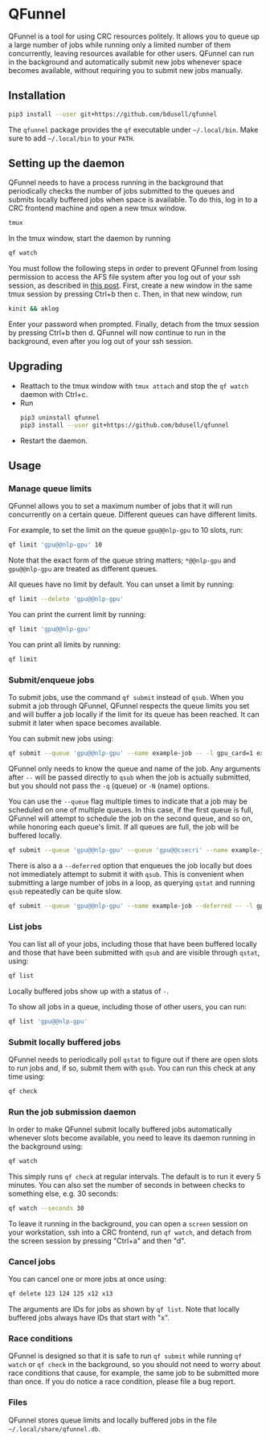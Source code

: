 # QFunnel

QFunnel is a tool for using CRC resources politely. It allows you to queue up a
large number of jobs while running only a limited number of them concurrently,
leaving resources available for other users. QFunnel can run in the background
and automatically submit new jobs whenever space becomes available, without
requiring you to submit new jobs manually.

## Installation

```sh
pip3 install --user git+https://github.com/bdusell/qfunnel
```

The `qfunnel` package provides the `qf` executable under `~/.local/bin`. Make
sure to add `~/.local/bin` to your `PATH`.

## Setting up the daemon

QFunnel needs to have a process running in the background that periodically
checks the number of jobs submitted to the queues and submits locally buffered
jobs when space is available. To do this, log in to a CRC frontend machine and
open a new tmux window.

```sh
tmux
```

In the tmux window, start the daemon by running
```sh
qf watch
```

You must follow the following steps in order to prevent QFunnel from losing
permission to access the AFS file system after you log out of your ssh session,
as described in
[this post](https://unix.stackexchange.com/questions/301530/why-do-i-get-permission-denied-error-when-i-log-out-of-the-ssh-session).
First, create a new window in the same tmux session by pressing Ctrl+b then c.
Then, in that new window, run
```sh
kinit && aklog
```
Enter your password when prompted. Finally, detach from the tmux session by
pressing Ctrl+b then d. QFunnel will now continue to run in the background,
even after you log out of your ssh session.

## Upgrading

* Reattach to the tmux window with `tmux attach` and stop the `qf watch`
  daemon with Ctrl+c.
* Run
  ```sh
  pip3 uninstall qfunnel
  pip3 install --user git+https://github.com/bdusell/qfunnel
  ```
* Restart the daemon.

## Usage

### Manage queue limits

QFunnel allows you to set a maximum number of jobs that it will run
concurrently on a certain queue. Different queues can have different limits.

For example, to set the limit on the queue `gpu@@nlp-gpu` to 10 slots, run:

```sh
qf limit 'gpu@@nlp-gpu' 10
```

Note that the exact form of the queue string matters; `*@@nlp-gpu` and
`gpu@@nlp-gpu` are treated as different queues.

All queues have no limit by default. You can unset a limit by running:

```sh
qf limit --delete 'gpu@@nlp-gpu'
```

You can print the current limit by running:

```sh
qf limit 'gpu@@nlp-gpu'
```

You can print all limits by running:

```sh
qf limit
```

### Submit/enqueue jobs

To submit jobs, use the command `qf submit` instead of `qsub`. When you submit
a job through QFunnel, QFunnel respects the queue limits you set and will
buffer a job locally if the limit for its queue has been reached. It can submit
it later when space becomes available.

You can submit new jobs using:

```sh
qf submit --queue 'gpu@@nlp-gpu' --name example-job -- -l gpu_card=1 example_job.bash
```

QFunnel only needs to know the queue and name of the job. Any arguments after
`--` will be passed directly to `qsub` when the job is actually submitted, but
you should not pass the `-q` (queue) or `-N` (name) options.

You can use the `--queue` flag multiple times to indicate that a job may be
scheduled on one of multiple queues. In this case, if the first queue is full,
QFunnel will attempt to schedule the job on the second queue, and so on, while
honoring each queue's limit. If all queues are full, the job will be buffered
locally.

```sh
qf submit --queue 'gpu@@nlp-gpu' --queue 'gpu@@csecri' --name example-job -- -l gpu_card=1 example_job.bash
```

There is also a a `--deferred` option that enqueues the job locally but does
not immediately attempt to submit it with `qsub`. This is convenient when
submitting a large number of jobs in a loop, as querying `qstat` and running
`qsub` repeatedly can be quite slow.

```sh
qf submit --queue 'gpu@@nlp-gpu' --name example-job --deferred -- -l gpu_card=1 example_job.bash
```

### List jobs

You can list all of your jobs, including those that have been buffered locally
and those that have been submitted with `qsub` and are visible through `qstat`,
using:

```sh
qf list
```

Locally buffered jobs show up with a status of `-`.

To show all jobs in a queue, including those of other users, you can run:

```sh
qf list 'gpu@@nlp-gpu'
```

### Submit locally buffered jobs

QFunnel needs to periodically poll `qstat` to figure out if there are open
slots to run jobs and, if so, submit them with `qsub`. You can run this check
at any time using:

```sh
qf check
```

### Run the job submission daemon

In order to make QFunnel submit locally buffered jobs automatically whenever
slots become available, you need to leave its daemon running in the background
using:

```sh
qf watch
```

This simply runs `qf check` at regular intervals. The default is to run it
every 5 minutes. You can also set the number of seconds in between checks to
something else, e.g. 30 seconds:

```sh
qf watch --seconds 30
```

To leave it running in the background, you can open a `screen` session on your
workstation, ssh into a CRC frontend, run `qf watch`, and detach from the
screen session by pressing "Ctrl+a" and then "d".

### Cancel jobs

You can cancel one or more jobs at once using:

```sh
qf delete 123 124 125 x12 x13
```

The arguments are IDs for jobs as shown by `qf list`. Note that locally
buffered jobs always have IDs that start with "x".

### Race conditions

QFunnel is designed so that it is safe to run `qf submit` while running `qf
watch` or `qf check` in the background, so you should not need to worry about
race conditions that cause, for example, the same job to be submitted more than
once. If you do notice a race condition, please file a bug report.

### Files

QFunnel stores queue limits and locally buffered jobs in the file
`~/.local/share/qfunnel.db`.
